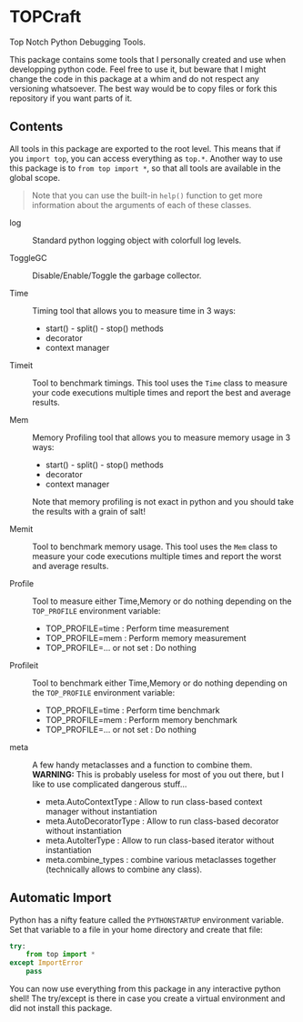 # TOPCraft
Top Notch Python Debugging Tools.

This package contains some tools that I personally created and use when developping python code.
Feel free to use it, but beware that I might change the code in this package at a whim and do not respect any versioning whatsoever.
The best way would be to copy files or fork this repository if you want parts of it.


## Contents
All tools in this package are exported to the root level.
This means that if you `import top`, you can access everything as `top.*`.
Another way to use this package is to `from top import *`, so that all tools are available in the global scope.

> Note that you can use the built-in `help()` function to get more information about the arguments of each of these classes.

<dl>

<dt>log</dt>
<dd>

Standard python logging object with colorfull log levels.

</dd>
    
<dt>ToggleGC</dt>
<dd>

Disable/Enable/Toggle the garbage collector.

</dd>

<dt>Time</dt>
<dd>

Timing tool that allows you to measure time in 3 ways:
- start() - split() - stop() methods
- decorator
- context manager

</dd>

<dt>Timeit</dt>
<dd>

Tool to benchmark timings.
This tool uses the `Time` class to measure your code executions multiple times and report the best and average results.

</dd>

<dt>Mem</dt>
<dd>

Memory Profiling tool that allows you to measure memory usage in 3 ways:
- start() - split() - stop() methods
- decorator
- context manager

Note that memory profiling is not exact in python and you should take the results with a grain of salt!

</dd>

<dt>Memit</dt>
<dd>

Tool to benchmark memory usage.
This tool uses the `Mem` class to measure your code executions multiple times and report the worst and average results.

</dd>

<dt>Profile</dt>
<dd>

Tool to measure either Time,Memory or do nothing depending on the `TOP_PROFILE` environment variable:
- TOP_PROFILE=time : Perform time measurement
- TOP_PROFILE=mem  : Perform memory measurement
- TOP_PROFILE=... or not set : Do nothing

</dd>

<dt>Profileit</dt>
<dd>

Tool to benchmark either Time,Memory or do nothing depending on the `TOP_PROFILE` environment variable:
- TOP_PROFILE=time : Perform time benchmark
- TOP_PROFILE=mem  : Perform memory benchmark
- TOP_PROFILE=... or not set : Do nothing

</dd>

<dt>meta</dt>
<dd>

A few handy metaclasses and a function to combine them.  
**WARNING:** This is probably useless for most of you out there, but I like to use complicated dangerous stuff...

- meta.AutoContextType : Allow to run class-based context manager without instantiation
- meta.AutoDecoratorType : Allow to run class-based decorator without instantiation
- meta.AutoIterType : Allow to run class-based iterator without instantiation
- meta.combine_types : combine various metaclasses together (technically allows to combine any class).

</dd>

</dl>


## Automatic Import
Python has a nifty feature called the `PYTHONSTARTUP` environment variable.
Set that variable to a file in your home directory and create that file:

```python
try:
    from top import *
except ImportError
    pass
```

You can now use everything from this package in any interactive python shell!
The try/except is there in case you create a virtual environment and did not install this package.
